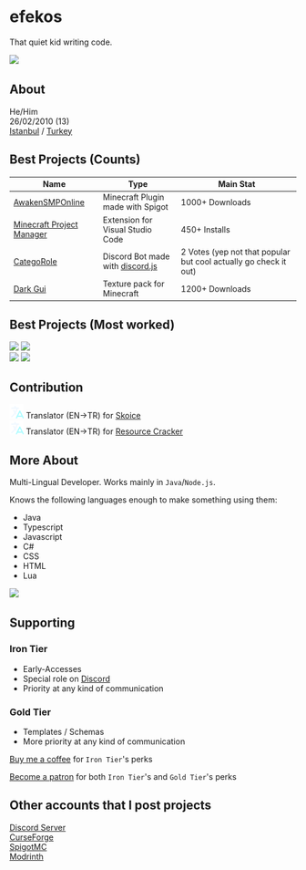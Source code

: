 # efekos
That quiet kid writing code.

![](https://github-readme-stats.vercel.app/api?username=efekos&count_private=true&hide=issues&show_icons=true&custom_title=Github%20Stats&bg_color=0b0d17&text_color=fcfdff&border_color=272c46)


## About
He/Him\
26/02/2010 (13)\
[Istanbul](https://google.com/search?q=İstanbul) / [Turkey](https://www.google.com/search?q=Türkiye)

## Best Projects (Counts)
            
| Name | Type | Main Stat |
|------|------|-----------|
| [AwakenSMPOnline](https://www.spigotmc.org/resources/awakensmp-online.102573/) | Minecraft Plugin made with Spigot | 1000+ Downloads |
| [Minecraft Project Manager](https://marketplace.visualstudio.com/items?itemName=efekos.minecraft-project-manager) | Extension for Visual Studio Code | 450+ Installs
| [CategoRole](https://top.gg/bot/1000132133903409262) | Discord Bot made with [discord.js](https://discord.js.org/) | 2 Votes (yep not that popular but cool actually go check it out) |
| [Dark Gui](https://legacy.curseforge.com/minecraft/texture-packs/dark-gui-by-efekos) | Texture pack for Minecraft | 1200+ Downloads |

## Best Projects (Most worked)

[![](https://github-readme-stats.vercel.app/api/pin/?username=efekos&repo=Simpler&bg_color=0b0d17&text_color=fcfdff&border_color=272c46)](https://github.com/efekos/Simpler)
[![](https://github-readme-stats.vercel.app/api/pin/?username=efekos&repo=AwakenSMPOnline&bg_color=0b0d17&text_color=fcfdff&border_color=272c46)](https://github.com/efekos/AwakenSMPOnline)\
[![](https://github-readme-stats.vercel.app/api/pin/?username=efekos&repo=Classes&bg_color=0b0d17&text_color=fcfdff&border_color=272c46)](https://github.com/efekos/Classes)
[![](https://github-readme-stats.vercel.app/api/pin/?username=efekos&repo=UserCrates&bg_color=0b0d17&text_color=fcfdff&border_color=272c46)](https://github.com/efekos/UserCrates)

## Contribution

<img src="./translator.svg" width="25" height="25" /> Translator (EN->TR) for [Skoice](https://github.com/Skoice/skoice)\
<img src="./translator.svg" width="25" height="25" /> Translator (EN->TR) for [Resource Cracker](https://github.com/Stein-N/Resource-Cracker)

## More About

Multi-Lingual Developer. Works mainly in `Java`/`Node.js`.

Knows the following languages enough to make something using them:
* Java
* Typescript
* Javascript
* C#
* CSS
* HTML
* Lua

![](https://github-readme-stats.vercel.app/api/top-langs/?username=efekos&bg_color=0b0d17&text_color=fcfdff&border_color=272c46)

## Supporting

### Iron Tier
* Early-Accesses
* Special role on [Discord](https://discord.gg/8PPgcmYNf4)
* Priority at any kind of communication

### Gold Tier
* Templates / Schemas
* More priority at any kind of communication

[Buy me a coffee](https://www.buymeacoffee.com/efekos) for `Iron Tier`'s perks

[Become a patron](https://patreon.com/efekos) for both `Iron Tier`'s and `Gold Tier`'s perks

## Other accounts that I post projects

[Discord Server](https://discord.gg/8PPgcmYNf4)\
[CurseForge](https://legacy.curseforge.com/members/efekos0/projects)\
[SpigotMC](https://www.spigotmc.org/members/efekos.1519254/)\
[Modrinth](https://modrinth.com/user/efekos)